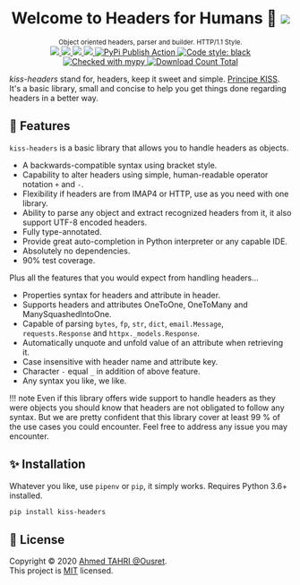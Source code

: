 <h1 align="center">Welcome to Headers for Humans 👋 <a href="https://twitter.com/intent/tweet?text=Python%20library%20for%20oriented%20object%20HTTP%20or%20IMAP%20headers.&url=https://www.github.com/Ousret/kiss-headers&hashtags=python,headers"><img src="https://img.shields.io/twitter/url/http/shields.io.svg?style=social"/></a></h1>

<p align="center">
  <sup>Object oriented headers, parser and builder. HTTP/1.1 Style.</sup><br>
  <a href="https://travis-ci.org/Ousret/kiss-headers">
    <img src="https://travis-ci.org/Ousret/kiss-headers.svg?branch=master"/>
  </a>
  <a href='https://pypi.org/project/kiss-headers/'>
     <img src="https://img.shields.io/pypi/pyversions/kiss-headers.svg?orange=blue" />
  </a>
  <a href="https://www.codacy.com/manual/Ousret/kiss-headers?utm_source=github.com&amp;utm_medium=referral&amp;utm_content=Ousret/kiss-headers&amp;utm_campaign=Badge_Grade">
    <img src="https://api.codacy.com/project/badge/Grade/0994a03546094b519601e33554c48535"/>
  </a>
  <a href="https://codecov.io/gh/Ousret/kiss-headers">
      <img src="https://codecov.io/gh/Ousret/kiss-headers/branch/master/graph/badge.svg" />
  </a>
  <a href='https://pypi.org/project/kiss-headers/'>
    <img src='https://badge.fury.io/py/kiss-headers.svg' alt='PyPi Publish Action' />
  </a>
  <a href="https://github.com/psf/black">
    <img alt="Code style: black" src="https://img.shields.io/badge/code%20style-black-000000.svg">
  </a>
  <a href="http://mypy-lang.org/">
    <img alt="Checked with mypy" src="http://www.mypy-lang.org/static/mypy_badge.svg"/>
  </a>
  <a href="https://pepy.tech/project/kiss-headers/">
     <img alt="Download Count Total" src="https://pepy.tech/badge/kiss-headers" />
  </a>
</p>

*kiss-headers* stand for, headers, keep it sweet and simple. [Principe KISS](https://fr.wikipedia.org/wiki/Principe_KISS).
It's a basic library, small and concise to help you get things done regarding headers in a better way.

## 🔪 Features

`kiss-headers` is a basic library that allows you to handle headers as objects.

* A backwards-compatible syntax using bracket style.
* Capability to alter headers using simple, human-readable operator notation `+` and `-`.
* Flexibility if headers are from IMAP4 or HTTP, use as you need with one library.
* Ability to parse any object and extract recognized headers from it, it also support UTF-8 encoded headers.
* Fully type-annotated.
* Provide great auto-completion in Python interpreter or any capable IDE.
* Absolutely no dependencies.
* 90% test coverage.

Plus all the features that you would expect from handling headers...

* Properties syntax for headers and attribute in header.
* Supports headers and attributes OneToOne, OneToMany and ManySquashedIntoOne.
* Capable of parsing `bytes`, `fp`, `str`, `dict`, `email.Message`, `requests.Response` and `httpx._models.Response`.
* Automatically unquote and unfold value of an attribute when retrieving it.
* Case insensitive with header name and attribute key.
* Character `-` equal `_` in addition of above feature.
* Any syntax you like, we like.

!!! note
    Even if this library offers wide support to handle headers as they were objects you should know that headers are not obligated to follow any syntax.
    But we are pretty confident that this library cover at least 99 % of the use cases you could encounter. Feel free to address any issue you may encounter.

## ✨ Installation

Whatever you like, use `pipenv` or `pip`, it simply works. Requires Python 3.6+ installed.
```sh 
pip install kiss-headers
```

## 📝 License

Copyright © 2020 [Ahmed TAHRI @Ousret](https://github.com/Ousret).<br />
This project is [MIT](https://github.com/Ousret/kiss-headers/blob/master/LICENSE) licensed.
